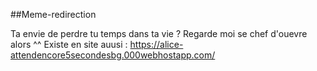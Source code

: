 ##Meme-redirection

Ta envie de perdre tu temps dans ta vie ? Regarde moi se chef d'ouevre alors ^^
Existe en site auusi : https://alice-attendencore5secondesbg.000webhostapp.com/